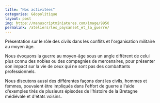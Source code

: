 ```yaml
---
title: "Nos activitées"
categories: Géopolitique
layout: post
img: https://manuscriptminiatures.com/image/9950
permalink: /ateliers/les_paysanset_et_la_guerre/
---
```


Présentation sur le rôle des civils dans les conflits et l'organisation militaire au moyen âge. 



Nous évoquons la guerre au moyen-âge sous un angle différent de celui plus connu des nobles ou des compagnies de mercenaires, pour présenter son impact sur la vie de ceux qui ne sont pas des combattants professionnels. 

Nous discutons aussi des différentes façons dont les civils, hommes et femmes, pouvaient être impliqués dans l'effort de guerre à l'aide d'exemples tirés de plusieurs épisodes de l'histoire de la Bretagne médiévale et d'états voisins.